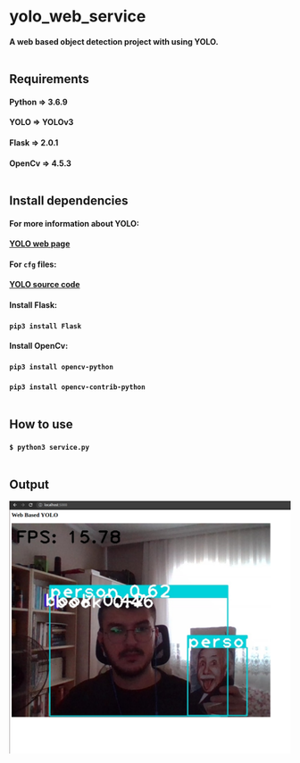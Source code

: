 # yolo_web_service
#### A web based object detection project with using YOLO.<br></br>

## Requirements
#### Python => 3.6.9
#### YOLO => YOLOv3
#### Flask => 2.0.1
#### OpenCv => 4.5.3<br></br>

## Install dependencies
#### For more information about YOLO:
#### [YOLO web page](https://pjreddie.com/darknet/yolo/)
#### For `cfg` files: 
#### [YOLO source code](https://github.com/pjreddie/darknet)

#### Install Flask:
#### `pip3 install Flask`

#### Install OpenCv:
#### `pip3 install opencv-python`
#### `pip3 install opencv-contrib-python`<br></br>

## How to use
#### `$ python3 service.py`<br></br>

## Output
![](https://github.com/Kucukcollu/yolo_web_service/blob/master/images/screenshot.png)<br></br>
